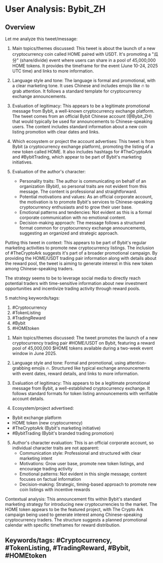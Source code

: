 # User Analysis: Bybit_ZH

## Overview

<think>
Let me analyze this tweet/message:

1. Main topics/themes discussed:
This tweet is about the launch of a new cryptocurrency coin called HOME paired with USDT. It's promoting a "瓜分" (share/divide) event where users can share in a pool of 45,000,000 HOME tokens. It provides the timeframe for the event (June 10-24, 2025 UTC time) and links to more information.

2. Language style and tone:
The language is formal and promotional, with a clear marketing tone. It uses Chinese and includes emojis like 🔥 to grab attention. It follows a standard template for cryptocurrency exchange announcements.

3. Evaluation of legitimacy:
This appears to be a legitimate promotional message from Bybit, a well-known cryptocurrency exchange platform. The tweet comes from an official Bybit Chinese account (@Bybit_ZH) that would typically be used for announcements to Chinese-speaking users. The content includes standard information about a new coin listing promotion with clear dates and links.

4. Which ecosystem or project the account advertises:
This tweet is from Bybit (a cryptocurrency exchange platform), promoting the listing of a new token called HOME. It also includes hashtags for #TheCryptoArk and #BybitTrading, which appear to be part of Bybit's marketing initiatives.

5. Evaluation of the author's character:
   - Personality traits: The author is communicating on behalf of an organization (Bybit), so personal traits are not evident from this message. The content is professional and straightforward.
   - Potential motivations and values: As an official corporate account, the motivation is to promote Bybit's services to Chinese-speaking cryptocurrency enthusiasts and to grow their user base.
   - Emotional patterns and tendencies: Not evident as this is a formal corporate communication with no emotional content.
   - Decision-making approach: The message follows a structured format common for cryptocurrency exchange announcements, suggesting an organized and strategic approach.

Putting this tweet in context:
This appears to be part of Bybit's regular marketing activities to promote new cryptocurrency listings. The inclusion of #TheCryptoArk suggests it's part of a broader promotional campaign. By providing the HOME/USDT trading pair information along with details about the reward pool, the tweet is aiming to generate interest in this new token among Chinese-speaking traders.

The strategy seems to be to leverage social media to directly reach potential traders with time-sensitive information about new investment opportunities and incentivize trading activity through reward pools.

5 matching keywords/tags:
1. #Cryptocurrency
2. #TokenListing
3. #TradingReward
4. #Bybit
5. #HOMEtoken
</think>

1. Main topics/themes discussed:
The tweet promotes the launch of a new cryptocurrency trading pair #HOME/USDT on Bybit, featuring a reward pool of 45,000,000 $HOME tokens available during a two-week event window in June 2025.

2. Language style and tone:
Formal and promotional, using attention-grabbing emojis 🔥. Structured like typical exchange announcements with event dates, reward details, and links to more information.

3. Evaluation of legitimacy:
This appears to be a legitimate promotional message from Bybit, a well-established cryptocurrency exchange. It follows standard formats for token listing announcements with verifiable account details.

4. Ecosystem/project advertised:
- Bybit exchange platform
- HOME token (new cryptocurrency)
- #TheCryptoArk (Bybit's marketing initiative)
- #BybitTrading (Bybit's branded trading promotion)

5. Author's character evaluation:
This is an official corporate account, so individual character traits are not apparent:
   - Communication style: Professional and structured with clear marketing intent
   - Motivations: Grow user base, promote new token listings, and encourage trading activity
   - Emotional patterns: Not evident in this single message; content focuses on factual information
   - Decision-making: Strategic, timing-based approach to promote new coin listings with incentive rewards

Contextual analysis:
This announcement fits within Bybit's standard marketing strategy for introducing new cryptocurrencies to the market. The HOME token appears to be the featured project, with The Crypto Ark campaign being used to generate interest among Chinese-speaking cryptocurrency traders. The structure suggests a planned promotional calendar with specific timeframes for reward distribution.

Keywords/tags:
#Cryptocurrency, #TokenListing, #TradingReward, #Bybit, #HOMEtoken
---
